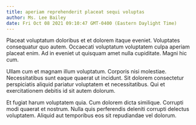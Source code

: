 ```yaml
---
title: aperiam reprehenderit placeat sequi voluptas
author: Ms. Lee Bailey
date: Fri Oct 08 2021 09:10:47 GMT-0400 (Eastern Daylight Time)
---
```

Placeat voluptatum doloribus et et dolorem itaque eveniet. Voluptates consequatur quo autem. Occaecati voluptatum voluptatem culpa aperiam placeat enim. Ad in eveniet ut quisquam amet nulla cupiditate. Magni hic cum.

 Ullam cum et magnam illum voluptatum. Corporis nisi molestiae. Necessitatibus sunt eaque quaerat ut incidunt. Sit dolorem consectetur perspiciatis aliquid pariatur voluptatem et necessitatibus. Qui et exercitationem debitis id sit autem dolorum.

 Et fugiat harum voluptatem quia. Cum dolorem dicta similique. Corrupti modi quaerat et nostrum. Nulla quis perferendis deleniti corrupti delectus voluptatem. Aliquid aut temporibus eos sit repudiandae vel dolorum.